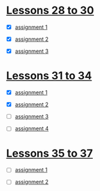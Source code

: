 # [Lessons 28 to 30](https://elzero.org/html-assignments-lesson-from-28-to-30)

- [x] [assignment 1](./Lessons28to30/assignment1.html)

- [x] [assignment 2](./Lessons28to30/assignment2.html)

- [x] [assignment 3](./Lessons28to30/assignment3.html)

# [Lessons 31 to 34](https://elzero.org/html-assignments-lesson-from-31-to-34)

- [x] [assignment 1](./Lessons31to34/assignment1.html)

- [x] [assignment 2](./Lessons31to34/assignment2.html)

- [ ] [assignment 3](./Lessons31to34/assignment3.html)

- [ ] [assignment 4](./Lessons31to34/assignment4.html)

# [Lessons 35 to 37](https://elzero.org/html-assignments-lesson-from-35-to-37)

- [ ] [assignment 1](./Lessons35to37/assignment1.html)

- [ ] [assignment 2](./Lessons35to37/assignment2.html)